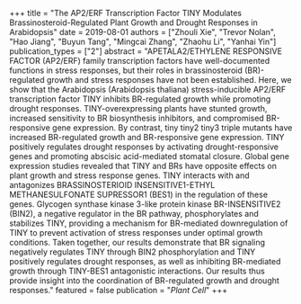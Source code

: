 +++
title = "The AP2/ERF Transcription Factor TINY Modulates Brassinosteroid-Regulated Plant Growth and Drought Responses in Arabidopsis"
date = 2019-08-01
authors = ["Zhouli Xie", "Trevor Nolan", "Hao Jiang", "Buyun Tang", "Mingcai Zhang", "Zhaohu Li", "Yanhai Yin"]
publication_types = ["2"]
abstract = "APETALA2/ETHYLENE RESPONSIVE FACTOR (AP2/ERF) family transcription factors have well-documented functions in stress responses, but their roles in brassinosteroid (BR)-regulated growth and stress responses have not been established. Here, we show that the Arabidopsis (Arabidopsis thaliana) stress-inducible AP2/ERF transcription factor TINY inhibits BR-regulated growth while promoting drought responses. TINY-overexpressing plants have stunted growth, increased sensitivity to BR biosynthesis inhibitors, and compromised BR-responsive gene expression. By contrast, tiny tiny2 tiny3 triple mutants have increased BR-regulated growth and BR-responsive gene expression. TINY positively regulates drought responses by activating drought-responsive genes and promoting abscisic acid-mediated stomatal closure. Global gene expression studies revealed that TINY and BRs have opposite effects on plant growth and stress response genes. TINY interacts with and antagonizes BRASSINOSTERIOID INSENSITIVE1-ETHYL METHANESULFONATE SUPRESSOR1 (BES1) in the regulation of these genes. Glycogen synthase kinase 3-like protein kinase BR-INSENSITIVE2 (BIN2), a negative regulator in the BR pathway, phosphorylates and stabilizes TINY, providing a mechanism for BR-mediated downregulation of TINY to prevent activation of stress responses under optimal growth conditions. Taken together, our results demonstrate that BR signaling negatively regulates TINY through BIN2 phosphorylation and TINY positively regulates drought responses, as well as inhibiting BR-mediated growth through TINY-BES1 antagonistic interactions. Our results thus provide insight into the coordination of BR-regulated growth and drought responses."
featured = false
publication = "*Plant Cell*"
+++


